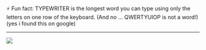 ⚡ Fun fact: TYPEWRITER is the longest word you can type using only
              the letters on one row of the keyboard. (And no … QWERTYUIOP is not a word!)(yes i found this on google)

---
[![](https://visitcount.itsvg.in/api?id=swaggyiroh&icon=2&color=12)](https://visitcount.itsvg.in)

<!-- Proudly created with GPRM ( https://gprm.itsvg.in ) -->
